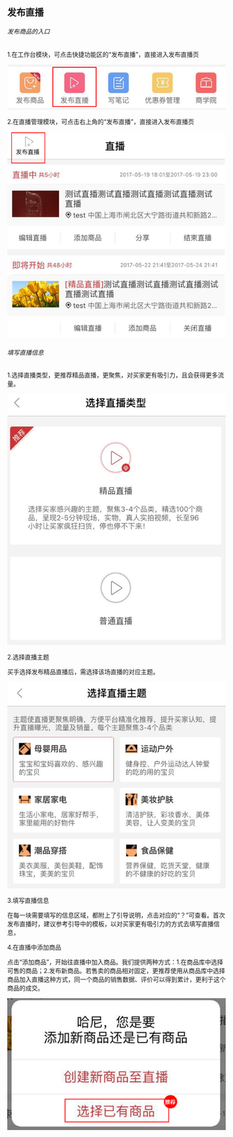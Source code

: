 ## 发布直播

###### 发布商品的入口

1.在工作台模块，可点击快捷功能区的“发布直播”，直接进入发布直播页


![](/sellerapp/images/app-liveshow-1.png)


2.在直播管理模块，可点击右上角的“发布直播”，直接进入发布直播页

![](/sellerapp/images/app-liveshow-2.png)



###### 填写直播信息

1.选择直播类型，更推荐精品直播，更聚焦，对买家更有吸引力，且会获得更多流量。


![](/sellerapp/images/app-liveshow3.png)





2.选择直播主题

买手选择发布精品直播后，需选择该场直播的对应主题。

![](/sellerapp/images/app-liveshow4.png)


3.填写直播信息

在每一块需要填写的信息区域，都附上了引导说明，点击对应的“？”可查看。首次发布直播时，建议参考引导中的模板，以对买家更有吸引力的方式去填写直播信息，

  
4.在直播中添加商品

点击“添加商品”，开始往直播中加入商品。我们提供两种方式：1.在商品库中选择可售的商品；2.发布新商品。若售卖的商品相对固定，更推荐使用从商品库中选择商品加入直播这种方式，同一个商品的销售数据、评价可以得到累计，更利于这个商品的成交。

![](/sellerapp/images/app-liveshow5.png)






















